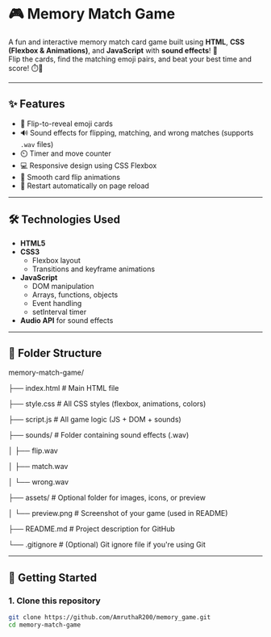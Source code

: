 # 🎮 Memory Match Game

A fun and interactive memory match card game built using **HTML**, **CSS (Flexbox & Animations)**, and **JavaScript** with **sound effects**! 🎉  
Flip the cards, find the matching emoji pairs, and beat your best time and score! ⏱️🧠

---

## ✨ Features

- 🎴 Flip-to-reveal emoji cards
- 🔊 Sound effects for flipping, matching, and wrong matches (supports `.wav` files)
- ⏲️ Timer and move counter
- 💻 Responsive design using CSS Flexbox
- 🎨 Smooth card flip animations
- 🔁 Restart automatically on page reload

---

## 🛠️ Technologies Used

- **HTML5**
- **CSS3**
  - Flexbox layout
  - Transitions and keyframe animations
- **JavaScript**
  - DOM manipulation
  - Arrays, functions, objects
  - Event handling
  - setInterval timer
- **Audio API** for sound effects

---

## 📂 Folder Structure

memory-match-game/

├── index.html              # Main HTML file

├── style.css               # All CSS styles (flexbox, animations, colors)

├── script.js               # All game logic (JS + DOM + sounds)

├── sounds/                 # Folder containing sound effects (.wav)

│   ├── flip.wav

│   ├── match.wav

│   └── wrong.wav

├── assets/                 # Optional folder for images, icons, or preview

│   └── preview.png         # Screenshot of your game (used in README)

├── README.md               # Project description for GitHub

└── .gitignore              # (Optional) Git ignore file if you're using Git

---

## 🚀 Getting Started

### 1. Clone this repository

```bash
git clone https://github.com/AmruthaR200/memory_game.git
cd memory-match-game
